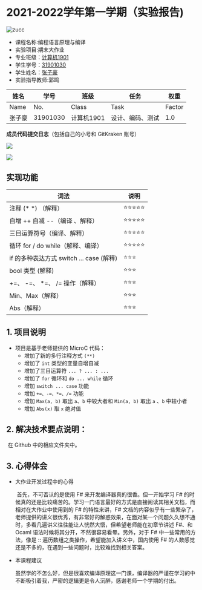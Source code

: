 # 2021-2022学年第一学期（实验报告)

![zucc](https://plc-sigcc.vercel.app/lab/zucc.png)

- 课程名称:编程语言原理与编译
- 实验项目:期末大作业
- 专业班级：<u>计算机1901</u>
- 学生学号：<u>31901030</u>
- 学生姓名：<u>张子豪</u>
- 实验指导教师:郭鸣



| 姓名   | 学号     | 班级       | 任务             | 权重   |
| ------ | -------- | ---------- | ---------------- | ------ |
| Name   | No.      | Class      | Task             | Factor |
| 张子豪 | 31901030 | 计算机1901 | 设计、编码、测试 | 1.0    |



**成员代码提交日志**（包括自己的小号和 GitKraken 账号）

![](https://s3.bmp.ovh/imgs/2022/06/06/59891e35e69b879f.png)

![](https://s3.bmp.ovh/imgs/2022/06/06/0464c0b13d520167.png)

## 实现功能

| 词法                                     | 说明  |
| ---------------------------------------- | ----- |
| 注释 (* *) （解释）                      | ⭐⭐⭐⭐⭐ |
| 自增 ++ 自减 --（编译 、解释）           | ⭐⭐⭐⭐⭐ |
| 三目运算符号（编译、解释）               | ⭐⭐⭐⭐⭐ |
| 循环 for / do while（解释、编译）        | ⭐⭐⭐⭐⭐ |
| if 的多种表达方式 switch ... case (解释) | ⭐⭐⭐   |
| bool 类型 (解释)                         | ⭐⭐⭐   |
| +=、 -=、 *=、 /= 操作（解释）           | ⭐⭐⭐   |
| Min、Max（解释）                         | ⭐⭐⭐   |
| Abs（解释）                              | ⭐⭐⭐   |



## 1. 项目说明

- 项目是基于老师提供的 MicroC 代码：
  - 增加了新的多行注释方式 `(**)`
  - 增加了 `int` 类型的变量自增自减
  - 增加了三目运算符 `... ? ... : ...`
  - 增加了 `for` 循环和 `do ... while` 循环
  - 增加 `switch ... case` 功能
  - 增加 `+=、-=、*=、/=` 功能
  - 增加 `Max(a, b)` 取出 `a`、`b` 中较大者和 `Min(a, b)` 取出 `a` 、`b` 中较小者
  - 增加 `Abs(x)` 取 `x` 绝对值



## 2. 解决技术要点说明：

​	在 Github 中的相应文件夹中。





## 3. 心得体会

- 大作业开发过程中的心得

  ​	首先，不可否认的是使用 F# 来开发编译器真的很香。但一开始学习 F# 的时候真的还是比较痛苦的。学习一门语言最好的方式是直接阅读其相关文档，而相对在大作业中使用到的 F# 的特性来讲，F# 文档的内容似乎有一些繁杂了，老师提供的讲义很优秀，有非常好的解惑效果，在面对某一个问题久久想不通时，多看几遍讲义往往能让人恍然大悟，但希望老师能在初章节讲述 F#、和 Ocaml 语法时候将其分开，不然很容易看晕。另外，对于 F# 中一些常用的方法，像是 :: 遍历数组之类操作，希望能加入讲义中，国内使用 F# 的人数感觉还是不多的，在遇到一些问题时，比较难找到相关答案。

- 本课程建议

  ​	虽然学的不怎么好，但是很喜欢编译原理这一门课，编译器的严谨在学习的中不断吸引着我，严密的逻辑更是令人沉醉，感谢老师一个学期的付出。

